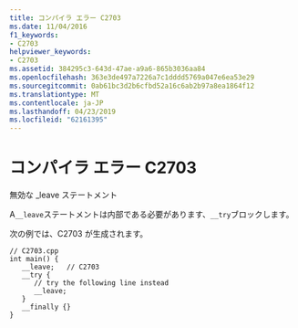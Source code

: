 ```yaml
---
title: コンパイラ エラー C2703
ms.date: 11/04/2016
f1_keywords:
- C2703
helpviewer_keywords:
- C2703
ms.assetid: 384295c3-643d-47ae-a9a6-865b3036aa84
ms.openlocfilehash: 363e3de497a7226a7c1dddd5769a047e6ea53e29
ms.sourcegitcommit: 0ab61bc3d2b6cfbd52a16c6ab2b97a8ea1864f12
ms.translationtype: MT
ms.contentlocale: ja-JP
ms.lasthandoff: 04/23/2019
ms.locfileid: "62161395"
---
```

# <a name="compiler-error-c2703"></a>コンパイラ エラー C2703

無効な _leave ステートメント

A`__leave`ステートメントは内部である必要があります、`__try`ブロックします。

次の例では、C2703 が生成されます。

```
// C2703.cpp
int main() {
   __leave;   // C2703
   __try {
      // try the following line instead
      __leave;
   }
   __finally {}
}
```